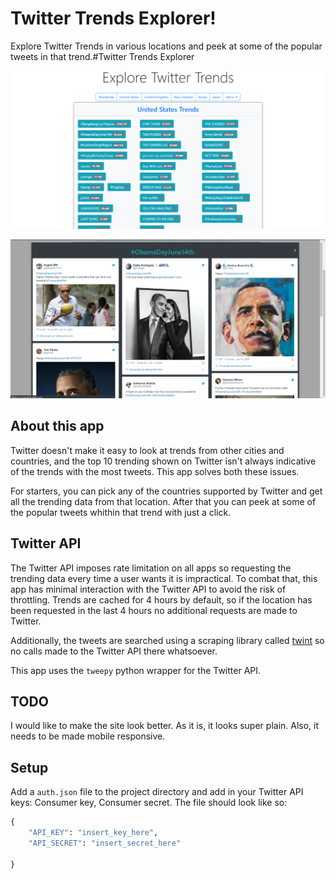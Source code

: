 # Twitter Trends Explorer!

Explore Twitter Trends in various locations and peek at some of the popular tweets in that trend.#Twitter Trends Explorer

![App Preview 1](preview1.png)

![App Preview 2](preview2.png)

## About this app
Twitter doesn't make it easy to look at trends from other cities and countries, and the top 10 trending shown on Twitter isn't always 
indicative of the trends with the most tweets. This app solves both these issues.

For starters, you can pick any of the countries supported by Twitter and get all the trending data from that location.
After that you can peek at some of the popular tweets whithin that trend with just a click.

## Twitter API
The Twitter API imposes rate limitation on all apps so requesting the trending data every time a user wants it is impractical.
To combat that, this app has minimal interaction with the Twitter API to avoid the risk of throttling.
Trends are cached for 4 hours by default, so if the location has been requested in the last 4 hours no additional requests are made to Twitter.

Additionally, the tweets are searched using a scraping library called [twint](https://github.com/twintproject/twint) so no calls made to the Twitter API there whatsoever.

This app uses the `tweepy` python wrapper for the Twitter API.

## TODO
I would like to make the site look better. As it is, it looks super plain. Also, it needs to be made mobile responsive.

## Setup
Add a `auth.json` file to the project directory and add in your Twitter API keys: Consumer key, Consumer secret.
The file should look like so:

```python
{
    "API_KEY": "insert_key_here",
    "API_SECRET": "insert_secret_here"

}
```